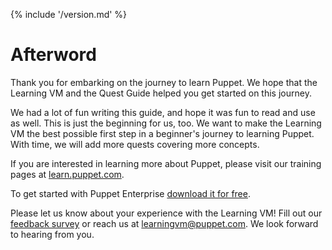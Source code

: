 {% include '/version.md' %}

# Afterword

Thank you for embarking on the journey to learn Puppet. We hope that the
Learning VM and the Quest Guide helped you get started on this journey. 

We had a lot of fun writing this guide, and hope it was fun to read and use as
well. This is just the beginning for us, too. We want to make the Learning VM the
best possible first step in a beginner's journey to learning Puppet. With time,
we will add more quests covering more concepts. 

If you are interested in learning more about Puppet, please visit our training pages at [learn.puppet.com](https://learn.puppet.com).

To get started with Puppet Enterprise [download it for
free](https://puppet.com/download-puppet-enterprise).

Please let us know about your experience with the Learning VM! Fill out our
[feedback survey](http://puppetlabs.Learning-VM-Feedback.sgizmo.com/s3/) or
reach us at [learningvm@puppet.com](mailto:learningvm@puppet.com). We
look forward to hearing from you.

